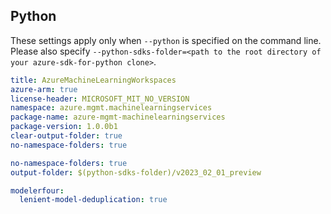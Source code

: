 ## Python

These settings apply only when `--python` is specified on the command line.
Please also specify `--python-sdks-folder=<path to the root directory of your azure-sdk-for-python clone>`.

``` yaml $(python)
title: AzureMachineLearningWorkspaces
azure-arm: true
license-header: MICROSOFT_MIT_NO_VERSION
namespace: azure.mgmt.machinelearningservices
package-name: azure-mgmt-machinelearningservices
package-version: 1.0.0b1
clear-output-folder: true
no-namespace-folders: true
```

``` yaml $(python)
no-namespace-folders: true
output-folder: $(python-sdks-folder)/v2023_02_01_preview
```

``` yaml $(python)
modelerfour:
  lenient-model-deduplication: true
```
